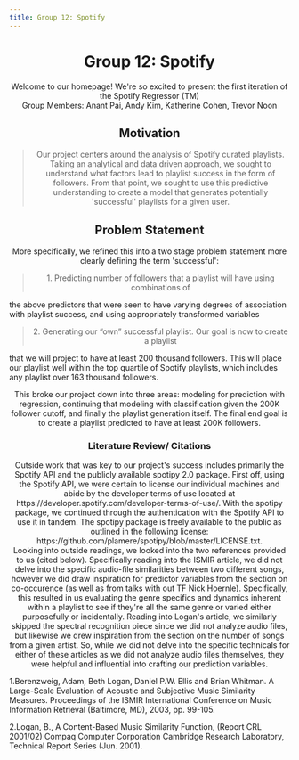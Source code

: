 ```yaml
---
title: Group 12: Spotify
---
```


# <center> Group 12: Spotify </center>

<center> Welcome to our homepage! We're so excited to present the first iteration of the Spotify Regressor (TM) </center>

<center> Group Members: Anant Pai, Andy Kim, Katherine Cohen, Trevor Noon </center>

## <center> Motivation </center>

> <center> Our project centers around the analysis of Spotify curated playlists. Taking an analytical and data driven approach, we sought to understand what factors lead to playlist success in the form of followers. From that point, we sought to use this predictive understanding to create a model that generates potentially 'successful' playlists for a given user. </center> 

## <center> Problem Statement </center>

<center> More specifically, we refined this into a two stage problem statement more clearly defining the term 'successful': </center>

> <center> 1. Predicting number of followers that a playlist will have using combinations of
the above predictors that were seen to have varying degrees of association with playlist
success, and using appropriately transformed variables </center>

> <center> 2. Generating our “own” successful playlist. Our goal is now to create a playlist
that we will project to have at least 200 thousand followers. This will place our playlist
well within the top quartile of Spotify playlists, which includes any playlist over 163
thousand followers. </center>

<center> This broke our project down into three areas: modeling for prediction with regression, continuing that modeling with classification given the 200K follower cutoff, and finally the playlist generation itself. The final end goal is to create a playlist predicted to have at least 200K followers. </center>

### <center> Literature Review/ Citations </center>

<center> Outside work that was key to our project's success includes primarily the Spotify API and the publicly available spotipy 2.0 package. First off, using the Spotify API, we were certain to license our individual machines and abide by the developer terms of use located at https://developer.spotify.com/developer-terms-of-use/. With the spotipy package, we continued through the authentication with the Spotify API to use it in tandem. The spotipy package is freely available to the public as outlined in the following license: https://github.com/plamere/spotipy/blob/master/LICENSE.txt. </center>

<center> Looking into outside readings, we looked into the two references provided to us (cited below). Specifically reading into the ISMIR article, we did not delve into the specific audio-file similarities between two different songs, however we did draw inspiration for predictor variables from the section on co-occurence (as well as from talks with out TF Nick Hoernle). Specifically, this resulted in us evaluating the genre specifics and dynamics inherent within a playlist to see if they're all the same genre or varied either purposefully or incidentally. Reading into Logan's article, we similarly skipped the spectral recognition piece since we did not analyze audio files, but likewise we drew inspiration from the section on the number of songs from a given artist. So, while we did not delve into the specific technicals for either of these articles as we did not analyze audio files themselves, they were helpful and influential into crafting our prediction variables. </center>

1.Berenzweig, Adam, Beth Logan, Daniel P.W. Ellis and Brian Whitman. A Large-Scale Evaluation
of Acoustic and Subjective Music Similarity Measures. Proceedings of the ISMIR International
Conference on Music Information Retrieval (Baltimore, MD), 2003, pp. 99-105.

2.Logan, B., A Content-Based Music Similarity Function, (Report CRL 2001/02) Compaq Computer
Corporation Cambridge Research Laboratory, Technical Report Series (Jun. 2001).
